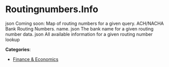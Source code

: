 # Routingnumbers.Info


json Coming soon: Map of routing numbers for a given query. ACH/NACHA Bank Routing Numbers.  name. json The bank name for a given routing number data. json All available information for a given routing number lookup



**Categories**:

- [Finance & Economics](https://github.com/apis-list/apis-list#finance-and-economics)



